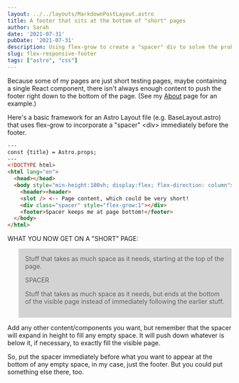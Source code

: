 ```yaml
---
layout: ../../layouts/MarkdownPostLayout.astro
title: A footer that sits at the bottom of "short" pages
author: Sarah
date: '2021-07-31'
pubDate: '2021-07-31'
description: Using flex-grow to create a "spacer" div to solve the problem of a footer displaying halfway down a page when you don't have enough content to fill the entire height of the screen.
slug: flex-responsive-footer
tags: ["astro", "css"]
---
```


Because some of my pages are just short testing pages, maybe containing a single React component, there isn't always enough content to push the footer right down to the bottom of the page. (See my [About](/about) page for an example.)

Here's a basic framework for an Astro Layout file (e.g. BaseLayout.astro) that uses flex-grow to incorporate a "spacer" \<div\> immediately before the footer.

```html
---
const {title} = Astro.props;
---
<!DOCTYPE html>
<html lang="en">
  <head></head>
  <body style="min-height:100vh; display:flex; flex-direction: column">
    <header><header>
    <slot /> <-- Page content, which could be very short!
    <div class="spacer" style="flex-grow:1"></div>
    <footer>Spacer keeps me at page bottom!</footer>
  </body>
</html>
```

WHAT YOU NOW GET ON A "SHORT" PAGE:

<blockquote style="background: lightgray; padding: 1em;">
Stuff that takes as much space as it needs, starting at the top of the page.

SPACER

Stuff that takes as much space as it needs, but ends at the bottom of the visible page instead of immediately following the earlier stuff.

</blockquote>

Add any other content/components you want, but remember that the spacer will expand in height to fill any empty space. It will push down whatever is below it, if necessary, to exactly fill the visible page.

So, put the spacer immediately before what you want to appear at the bottom of any empty space, in my case, just the footer. But you could put something else there, too.